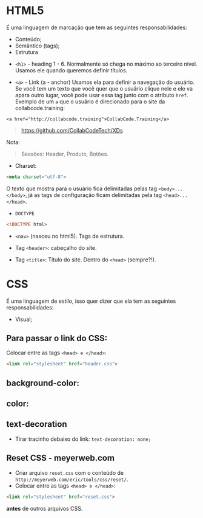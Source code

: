 # HTML5

É uma linguagem de marcação que tem as seguintes responsabilidades:

- Conteúdo;  
- Semântico (tags);
- Estrutura

* `<h1>` - heading 1 - 6. Normalmente só chega no máximo ao terceiro nível.
Usamos ele quando queremos definir títulos.  
  
- `<a>`  - Link (a - anchor)
Usamos ela para definir a navegação do usuário. Se você tem um texto que você quer que o usuário clique nele e ele va apara outro lugar, você pode usar essa tag junto com o atributo `href`. Exemplo de um `a` que o usuário é direcionado para o site da collabcode.training:

```
<a href="http://collabcode.training">CollabCode.Training</a>
```

> <https://github.com/CollabCodeTech/XDs>

Nota:

> Sessões: Header, Produto, Botões.  
- Charset:
```html
<meta charset="utf-8">
```
O texto que mostra para o usuário fica delimitadas pelas tag `<body>...</body>`, já as tags de configuração ficam delimitadas pela tag `<head>...</head>`.

- `DOCTYPE`
```html
<!DOCTYPE html>
```

- `<nav>` (nasceu no html5). Tags de estrutura.

- Tag `<header>`: cabeçalho do site.
- Tag `<title>`: Título do site. Dentro do `<head>` (sempre?!).

# CSS 

É uma linguagem de estilo, isso quer dizer que ela tem as seguintes responsabilidades:

- Visual;  

## Para passar o link do CSS: ##
Colocar entre as tags `<head> e </head>`:
```html
<link rel="stylesheet" href="header.css">
```
## background-color: ##

## color: ##

## text-decoration ##
- Tirar tracinho debaixo do link: `text-decoration: none;`

## Reset CSS - meyerweb.com ##
- Criar arquivo `reset.css` com o conteúdo de `http://meyerweb.com/eric/tools/css/reset/`.
- Colocar entre as tags `<head> e </head>`:
```html
<link rel="stylesheet" href="reset.css">
```
**antes** de outros arquivos CSS.